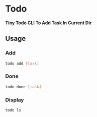 # Todo

**Tiny Todo CLI To Add Task In Current Dir**

## Usage

### Add

``` sh
todo add [task]
```

### Done

``` sh
todo done [task]
```

### Display

``` sh
todo ls
```
